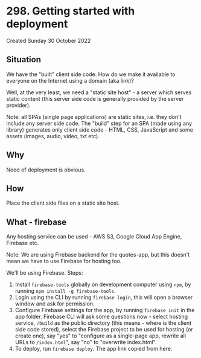# 298. Getting started with deployment
Created Sunday 30 October 2022

## Situation
We have the "built" client side code. How do we make it available to everyone on the Internet using a domain (aka link)?

Well, at the very least, we need a "static site host" - a server which serves static content (this server side code is generally provided by the server provider).

Note: all SPAs (single page applications) are static sites, i.e. they don't include any server side code. The "build" step for an SPA (made using any library) generates only client side code - HTML, CSS, JavaScript and some assets (images, audio, video, txt etc).

## Why
Need of deployment is obvious.


## How
Place the client side files on a static site host.


## What - firebase
Any hosting service can be used - AWS S3, Google Cloud App Engine, Firebase etc.

Note: We are using Firebase backend for the quotes-app, but this doesn't mean we have to use Firebase for hosting too.

We'll be using Firebase. Steps:
1. Install `firebase-tools` globally on development computer using `npm`, by running `npm install -g firebase-tools`.
2. Login using the CLI by running `firebase login`, this will open a browser window and ask for permission.
3. Configure Firebase settings for the app, by running `firebase init` in the app folder. Firebase CLI will ask some questions now - select hosting service, `/build` as the public directory (this means - where is the client side code stored), select the Firebase project to be used for hosting (or create one), say "yes" to "configure as a single-page app, rewrite all URLs to `/index.html`", say "no" to "overwrite index.html".
4. To deploy, run `firebase deploy`. The app link copied from here.